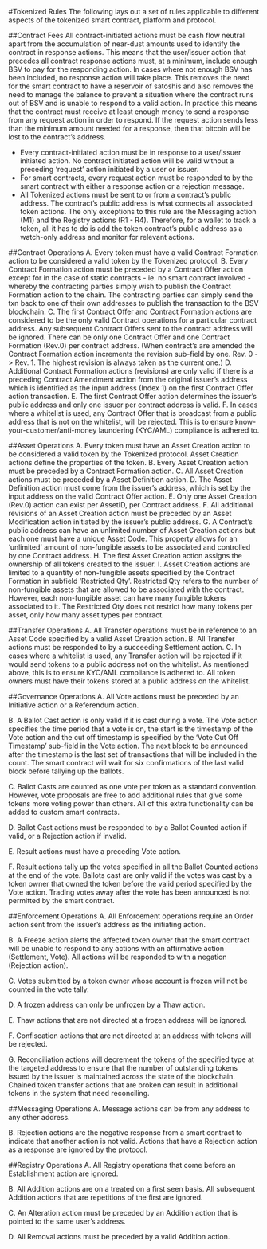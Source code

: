 #Tokenized Rules
The following lays out a set of rules applicable to different aspects of the tokenized smart contract, platform and protocol.

##Contract Fees
All contract-initiated actions must be cash flow neutral apart from the accumulation of near-dust amounts used to identify the contract in response actions. This means that the user/issuer action that precedes all contract response actions must, at a minimum, include enough BSV to pay for the responding action. In cases where not enough BSV has been included, no response action will take place. This removes the need for the smart contract to have a reservoir of satoshis and also removes the need to manage the balance to prevent a situation where the contract runs out of BSV and is unable to respond to a valid action.
In practice this means that the contract must receive at least enough money to send a response from any request action in order to respond. If the request action sends less than the minimum amount needed for a response, then that bitcoin will be lost to the contract’s address.
* Every contract-initiated action must be in response to a user/issuer initiated action. No contract initiated action will be valid without a preceding ‘request’ action initiated by a user or issuer.
* For smart contracts, every request action must be responded to by the smart contract with either a response action or a rejection message.
* All Tokenized actions must be sent to or from a contract’s public address. The contract’s public address is what connects all associated token actions. The only exceptions to this rule are the Messaging action (M1) and the Registry actions (R1 - R4). Therefore, for a wallet to track a token, all it has to do is add the token contract’s public address as a watch-only address and monitor for relevant actions.

##Contract Operations
A. Every token must have a valid Contract Formation action to be considered a valid token by the Tokenized protocol.
B. Every Contract Formation action must be preceded by a Contract Offer action except for in the case of static contracts - ie. no smart contract involved - whereby the contracting parties simply wish to publish the Contract Formation action to the chain. The contracting parties can simply send the txn back to one of their own addresses to publish the transaction to the BSV blockchain.
C. The first Contract Offer and Contract Formation actions are considered to be the only valid Contract operations for a particular contract address. Any subsequent Contract Offers sent to the contract address will be ignored. There can be only one Contract Offer and one Contract Formation (Rev.0) per contract address. (When contract’s are amended the Contract Formation action increments the revision sub-field by one. Rev. 0 -> Rev. 1. The highest revision is always taken as the current one.)
D. Additional Contract Formation actions (revisions) are only valid if there is a preceding Contract Amendment action from the original issuer’s address which is identified as the input address (Index 1) on the first Contract Offer action transaction.
E. The first Contract Offer action determines the issuer’s public address and only one issuer per contract address is valid.
F. In cases where a whitelist is used, any Contract Offer that is broadcast from a public address that is not on the whitelist, will be rejected. This is to ensure know-your-customer/anti-money laundering (KYC/AML) compliance is adhered to.

##Asset Operations
A. Every token must have an Asset Creation action to be considered a valid token by the Tokenized protocol. Asset Creation actions define the properties of the token.
B. Every Asset Creation action must be preceded by a Contract Formation action.
C. All Asset Creation actions must be preceded by a Asset Definition action.
D. The Asset Definition action must come from the issuer’s address, which is set by the input address on the valid Contract Offer action.
E. Only one Asset Creation (Rev.0) action can exist per AssetID, per Contract address.
F. All additional revisions of an Asset Creation action must be preceded by an Asset Modification action initiated by the issuer’s public address.
G. A Contract’s public address can have an unlimited number of Asset Creation actions but each one must have a unique Asset Code. This property allows for an ‘unlimited’ amount of non-fungible assets to be associated and controlled by one Contract address.
H. The first Asset Creation action assigns the ownership of all tokens created to the issuer.
I. Asset Creation actions are limited to a quantity of non-fungible assets specified by the Contract Formation in subfield ‘Restricted Qty’. Restricted Qty refers to the number of non-fungible assets that are allowed to be associated with the contract. However, each non-fungible asset can have many fungible tokens associated to it. The Restricted Qty does not restrict how many tokens per asset, only how many asset types per contract.

##Transfer Operations
A. All Transfer operations must be in reference to an Asset Code specified by a valid Asset Creation action.
B. All Transfer actions must be responded to by a succeeding Settlement action.
C. In cases where a whitelist is used, any Transfer action will be rejected if it would send tokens to a public address not on the whitelist. As mentioned above, this is to ensure KYC/AML compliance is adhered to. All token owners must have their tokens stored at a public address on the whitelist.

##Governance Operations
A. All Vote actions must be preceded by an Initiative action or a Referendum action.

B. A Ballot Cast action is only valid if it is cast during a vote. The Vote action specifies the time period that a vote is on, the start is the timestamp of the Vote action and the cut off timestamp is specified by the ‘Vote Cut Off Timestamp’ sub-field in the Vote action. The next block to be announced after the timestamp is the last set of transactions that will be included in the count. The smart contract will wait for six confirmations of the last valid block before tallying up the ballots.

C. Ballot Casts are counted as one vote per token as a standard convention. However, vote proposals are free to add additional rules that give some tokens more voting power than others. All of this extra functionality can be added to custom smart contracts.

D. Ballot Cast actions must be responded to by a Ballot Counted action if valid, or a Rejection action if invalid.

E. Result actions must have a preceding Vote action.

F. Result actions tally up the votes specified in all the Ballot Counted actions at the end of the vote. Ballots cast are only valid if the votes was cast by a token owner that owned the token before the valid period specified by the Vote action. Trading votes away after the vote has been announced is not permitted by the smart contract.

##Enforcement Operations
A. All Enforcement operations require an Order action sent from the issuer’s address as the initiating action.

B. A Freeze action alerts the affected token owner that the smart contract will be unable to respond to any actions with an affirmative action (Settlement, Vote). All actions will be responded to with a negation (Rejection action).

C. Votes submitted by a token owner whose account is frozen will not be counted in the vote tally.

D. A frozen address can only be unfrozen by a Thaw action.

E. Thaw actions that are not directed at a frozen address will be ignored.

F. Confiscation actions that are not directed at an address with tokens will be rejected.

G. Reconciliation actions will decrement the tokens of the specified type at the targeted address to ensure that the number of outstanding tokens issued by the issuer is maintained across the state of the blockchain. Chained token transfer actions that are broken can result in additional tokens in the system that need reconciling.

##Messaging Operations
A. Message actions can be from any address to any other address.

B. Rejection actions are the negative response from a smart contract to indicate that another action is not valid. Actions that have a Rejection action as a response are ignored by the protocol.

##Registry Operations
A. All Registry operations that come before an Establishment action are ignored.

B. All Addition actions are on a treated on a first seen basis. All subsequent Addition actions that are repetitions of the first are ignored.

C. An Alteration action must be preceded by an Addition action that is pointed to the same user’s address.

D. All Removal actions must be preceded by a valid Addition action.
